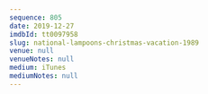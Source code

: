 ```yaml
---
sequence: 805
date: 2019-12-27
imdbId: tt0097958
slug: national-lampoons-christmas-vacation-1989
venue: null
venueNotes: null
medium: iTunes
mediumNotes: null
---
```

